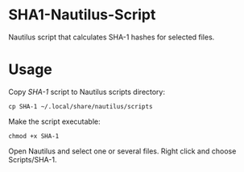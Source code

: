 # SHA1-Nautilus-Script
Nautilus script that calculates SHA-1 hashes for selected files.

# Usage
Copy *SHA-1* script to Nautilus scripts directory:
```
cp SHA-1 ~/.local/share/nautilus/scripts
```
Make the script executable:
```
chmod +x SHA-1
```
Open Nautilus and select one or several files. 
Right click and choose Scripts/SHA-1.
